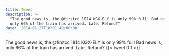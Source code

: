 ```yaml
---
title: Tweet
description: >-
  "The good news is, the @firstcc 1814 KGX-ELY is only 99% full! Bad news is,
  only 66% of the train has arrived. Late. Refund?"
date: '2014-01-27T18:01:49+00:00'
---
```

The good news is, the @firstcc 1814 KGX-ELY is only 99% full! Bad news is, only 66% of the train has arrived. Late. Refund?
      {{< tweet 0 1 >}}
    

